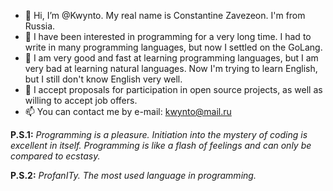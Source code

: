 - 👋 Hi, I’m @Kwynto. My real name is Constantine Zavezeon. I'm from Russia.
- 👀 I have been interested in programming for a very long time. I had to write in many programming languages, but now I settled on the GoLang.
- 🌱 I am very good and fast at learning programming languages, but I am very bad at learning natural languages. Now I'm trying to learn English, but I still don't know English very well.
- 💞️ I accept proposals for participation in open source projects, as well as willing to accept job offers.
- 📫 You can contact me by e-mail: kwynto@mail.ru  


**P.S.1:** *Programming is a pleasure. Initiation into the mystery of coding is excellent in itself. Programming is like a flash of feelings and can only be compared to ecstasy.*

**P.S.2:** *ProfanITy. The most used language in programming.*

<!---
Kwynto/Kwynto is a ✨ special ✨ repository because its `README.md` (this file) appears on your GitHub profile.
You can click the Preview link to take a look at your changes.
--->
